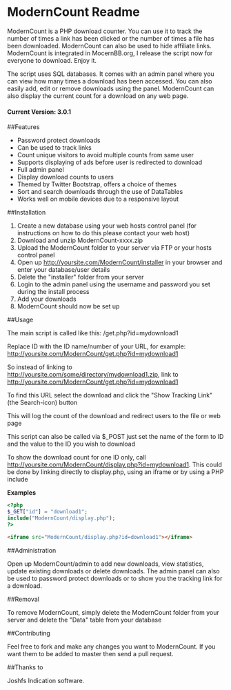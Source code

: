 ModernCount Readme
================

ModernCount is a PHP download counter. You can use it to track the number of times a link has been clicked or the number of times a file has been downloaded. ModernCount can also be used to hide affiliate links. ModernCount is integrated in MocernBB.org, I release the script now for everyone to download. Enjoy it.

The script uses SQL databases. It comes with an admin panel where you can view how many times a download has been accessed. You can also easily add, edit or remove downloads using the panel. ModernCount can also display the current count for a download on any web page.

#### Current Version: 3.0.1

##Features

* Password protect downloads
* Can be used to track links
* Count unique visitors to avoid multiple counts from same user
* Supports displaying of ads before user is redirected to download
* Full admin panel
* Display download counts to users
* Themed by Twitter Bootstrap, offers a choice of themes
* Sort and search downloads through the use of DataTables
* Works well on mobile devices due to a responsive layout

##Installation

1. Create a new database using your web hosts control panel (for instructions on how to do this please contact your web host)
2. Download and unzip ModernCount-xxxx.zip
3. Upload the ModernCount folder to your server via FTP or your hosts control panel
4. Open up http://yoursite.com/ModernCount/installer in your browser and enter your database/user details
5. Delete the "installer" folder from your server
6. Login to the admin panel using the username and password you set during the install process
7. Add your downloads
8. ModernCount should now be set up

##Usage

The main script is called like this: /get.php?id=mydownload1

Replace ID with the ID name/number of your URL, for example: http://yoursite.com/ModernCount/get.php?id=mydownload1

So instead of linking to http://yoursite.com/some/directory/mydownload1.zip, link to http://yoursite.com/ModernCount/get.php?id=mydownload1

To find this URL select the download and click the "Show Tracking Link" (the Search-icon) button

This will log the count of the download and redirect users to the file or web page

This script can also be called via $_POST just set the name of the form to ID and the value to the ID you wish to download

To show the download count for one ID only, call http://yoursite.com/ModernCount/display.php?id=mydownload1. This could be done by linking directly to display.php, using an iframe or by using a PHP include

**Examples**

```php
<?php
$_GET["id"] = "download1";
include("ModernCount/display.php");
?>
```

```html
<iframe src="ModernCount/display.php?id=download1"></iframe>
```

##Administration

Open up ModernCount/admin to add new downloads, view statistics, update existing downloads or delete downloads. The admin panel can also be used to password protect downloads or to show you the tracking link for a download.

##Removal

To remove ModernCount, simply delete the ModernCount folder from your server and delete the "Data" table from your database

##Contributing

Feel free to fork and make any changes you want to ModernCount. If you want them to be added to master then send a pull request.

##Thanks to

Joshfs Indication software.